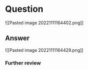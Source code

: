 # Question
![[Pasted image 20221111164402.png]]
## Answer
![[Pasted image 20221111164429.png]]
### Further review

